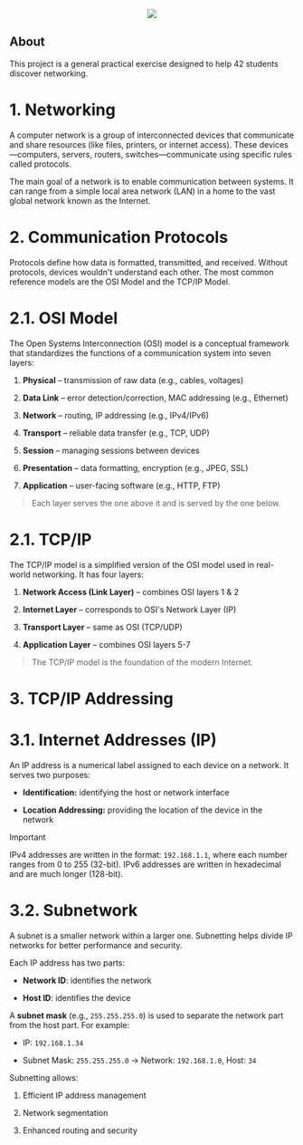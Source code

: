 <!----NetPractice_Image------>
<a name="readme-top"></a>
<p align="center">
    <img src="https://capsule-render.vercel.app/api?type=venom&height=200&color=0ABAB5&text=NetPractice&fontAlignY=61&animation=fadeIn&fontColor=fcf3f2&fontSize=100" />
</p>

<!----------About----------->

## About

This project is a general practical exercise designed to help 42 students discover networking.

<!----------Index----------->

# 1. Networking

A computer network is a group of interconnected devices that communicate and share resources (like files, printers, or internet access). These devices—computers, servers, routers, switches—communicate using specific rules called protocols.

The main goal of a network is to enable communication between systems. It can range from a simple local area network (LAN) in a home to the vast global network known as the Internet.

# 2. Communication Protocols 

Protocols define how data is formatted, transmitted, and received. Without protocols, devices wouldn't understand each other. The most common reference models are the OSI Model and the TCP/IP Model.

# 2.1. OSI Model

The Open Systems Interconnection (OSI) model is a conceptual framework that standardizes the functions of a communication system into seven layers:

1. **Physical** – transmission of raw data (e.g., cables, voltages)

2. **Data Link** – error detection/correction, MAC addressing (e.g., Ethernet)

3. **Network** – routing, IP addressing (e.g., IPv4/IPv6)

4. **Transport** – reliable data transfer (e.g., TCP, UDP)

5. **Session** – managing sessions between devices

6. **Presentation** – data formatting, encryption (e.g., JPEG, SSL)

7. **Application** – user-facing software (e.g., HTTP, FTP)

> Each layer serves the one above it and is served by the one below.

# 2.1. TCP/IP

The TCP/IP model is a simplified version of the OSI model used in real-world networking. It has four layers:

1. **Network Access (Link Layer)** – combines OSI layers 1 & 2

2. **Internet Layer** – corresponds to OSI's Network Layer (IP)

3. **Transport Layer** – same as OSI (TCP/UDP)

4. **Application Layer** – combines OSI layers 5-7

> The TCP/IP model is the foundation of the modern Internet.

# 3. TCP/IP Addressing

# 3.1. Internet Addresses (IP)

An IP address is a numerical label assigned to each device on a network. It serves two purposes:

* **Identification:** identifying the host or network interface

* **Location Addressing:** providing the location of the device in the network

> [!IMPORTANT]
> IPv4 addresses are written in the format: `192.168.1.1`, where each number ranges from 0 to 255 (32-bit).
> IPv6 addresses are written in hexadecimal and are much longer (128-bit).

# 3.2. Subnetwork

A subnet is a smaller network within a larger one. Subnetting helps divide IP networks for better performance and security.

Each IP address has two parts:

* **Network ID**: identifies the network

* **Host ID**: identifies the device

A **subnet mask** (e.g., `255.255.255.0`) is used to separate the network part from the host part.
For example:

* IP: `192.168.1.34`

* Subnet Mask: `255.255.255.0` → Network: `192.168.1.0`, Host: `34`

Subnetting allows:

1. Efficient IP address management

2. Network segmentation

3. Enhanced routing and security
